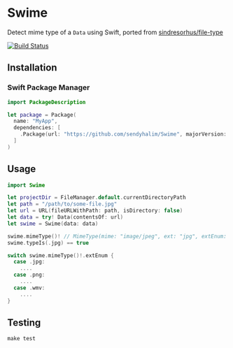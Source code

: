 # Swime
Detect mime type of a `Data` using Swift, ported from [sindresorhus/file-type](https://github.com/sindresorhus/file-type)

[![Build Status](https://travis-ci.org/sendyhalim/Swime.svg?branch=master)](https://travis-ci.org/sendyhalim/Swime)

## Installation
### Swift Package Manager
```swift
import PackageDescription

let package = Package(
  name: "MyApp",
  dependencies: [
    .Package(url: "https://github.com/sendyhalim/Swime", majorVersion: 1)
  ]
)
```

## Usage
```swift
import Swime

let projectDir = FileManager.default.currentDirectoryPath
let path = "/path/to/some-file.jpg"
let url = URL(fileURLWithPath: path, isDirectory: false)
let data = try! Data(contentsOf: url)
let swime = Swime(data: data)

swime.mimeType()! // MimeType(mime: "image/jpeg", ext: "jpg", extEnum: .jpg)
swime.typeIs(.jpg) == true

switch swime.mimeType()!.extEnum {
  case .jpg:
    ....
  case .png:
    ....
  case .wmv:
    ....
}

```
## Testing

```
make test
```
